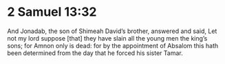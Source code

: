 # 2 Samuel 13:32

And Jonadab, the son of Shimeah David’s brother, answered and said, Let not my lord suppose [that] they have slain all the young men the king’s sons; for Amnon only is dead: for by the appointment of Absalom this hath been determined from the day that he forced his sister Tamar.